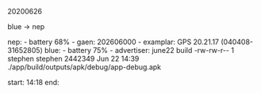 
20200626

blue -> nep

nep:
    - battery 68%
    - gaen: 202606000
    - examplar: GPS 20.21.17 (040408-31652805)
blue:
    - battery 75%
    - advertiser: june22 build
        -rw-rw-r-- 1 stephen stephen 2442349 Jun 22 14:39 ./app/build/outputs/apk/debug/app-debug.apk

start: 14:18
end: 

